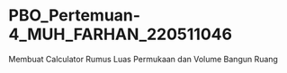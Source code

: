 # PBO_Pertemuan-4_MUH_FARHAN_220511046
Membuat Calculator Rumus Luas Permukaan dan Volume Bangun Ruang 
